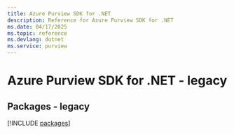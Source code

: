```yaml
---
title: Azure Purview SDK for .NET
description: Reference for Azure Purview SDK for .NET
ms.date: 04/17/2025
ms.topic: reference
ms.devlang: dotnet
ms.service: purview
---
```

# Azure Purview SDK for .NET - legacy
## Packages - legacy
[!INCLUDE [packages](purview-index.md)]